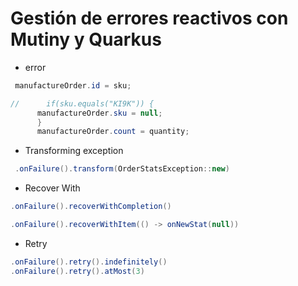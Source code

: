 # Gestión de errores reactivos con Mutiny y Quarkus
* error
```java
 manufactureOrder.id = sku;

//      if(sku.equals("KI9K")) {
      manufactureOrder.sku = null;
      }
      manufactureOrder.count = quantity;
```
* Transforming exception
```java
 .onFailure().transform(OrderStatsException::new)
```

* Recover With
```java
.onFailure().recoverWithCompletion()

.onFailure().recoverWithItem(() -> onNewStat(null))

```
* Retry
```java
.onFailure().retry().indefinitely()
.onFailure().retry().atMost(3)
```
